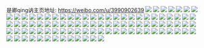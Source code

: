 是卿qing讷主页地址: https://weibo.com/u/3990902639 
![](https://wx4.sinaimg.cn/mw2000/ede0576fly1h90h419bcqj20u0140jy7.jpg) 
![](https://wx4.sinaimg.cn/mw2000/ede0576fly1h8uj7qv9lxj20u0140dmk.jpg) 
![](https://wx4.sinaimg.cn/mw2000/ede0576fly1h8a7t683fnj20sg23u1bl.jpg) 
![](https://wx4.sinaimg.cn/mw2000/ede0576fly1h8a7txyxyij20sg35r1kx.jpg) 
![](https://wx4.sinaimg.cn/mw2000/ede0576fly1h8a7t8nivyj20sg23u4fs.jpg) 
![](https://wx4.sinaimg.cn/mw2000/ede0576fly1h8a7tbuo46j20sg1n91ef.jpg) 
![](https://wx4.sinaimg.cn/mw2000/ede0576fly1h8a7tgov5xj20u0140jyc.jpg) 
![](https://wx4.sinaimg.cn/mw2000/ede0576fly1h8a7tfr823j20sg23uttd.jpg) 
![](https://wx4.sinaimg.cn/mw2000/ede0576fly1h8a7t7arp7j20sg23ugze.jpg) 
![](https://wx4.sinaimg.cn/mw2000/ede0576fly1h8a7td2or9j20sg23un8m.jpg) 
![](https://wx4.sinaimg.cn/mw2000/ede0576fly1h8a7tedqncj20sg23u19a.jpg) 
![](https://wx4.sinaimg.cn/mw2000/ede0576fly1h7mhc50tiuj20sg35snmr.jpg) 
![](https://wx4.sinaimg.cn/mw2000/ede0576fly1h7mhc68r17j20sg35s7vy.jpg) 
![](https://wx4.sinaimg.cn/mw2000/ede0576fly1h7mhc7lkkhj20sg35s4qp.jpg) 
![](https://wx4.sinaimg.cn/mw2000/ede0576fly1h7mhc8yhboj20sg47pe81.jpg) 
![](https://wx4.sinaimg.cn/mw2000/ede0576fly1h7mhc9y7huj20sg35s7ue.jpg) 
![](https://wx4.sinaimg.cn/mw2000/ede0576fly1h7mhcautt1j20sg3k11hb.jpg) 
![](https://wx4.sinaimg.cn/mw2000/ede0576fly1h7mhc2rb4oj20sg2dc4bf.jpg) 
![](https://wx4.sinaimg.cn/mw2000/ede0576fly1h7mhcbu5z4j20sg3k1qqt.jpg) 
![](https://wx4.sinaimg.cn/mw2000/ede0576fly1h7mhcd37hij20sg2dcalp.jpg) 
![](https://wx4.sinaimg.cn/mw2000/ede0576fly1h76ezkhz5jj20u018xgma.jpg) 
![](https://wx4.sinaimg.cn/mw2000/ede0576fly1h76ezl2nivj20u0140t9t.jpg) 
![](https://wx4.sinaimg.cn/mw2000/ede0576fly1h76ezjlhlrj218y0u0wkf.jpg) 
![](https://wx4.sinaimg.cn/mw2000/ede0576fly1h76ezmlizpj20u018yjye.jpg) 
![](https://wx4.sinaimg.cn/mw2000/ede0576fly1h76ezpgi4sj20u018y107.jpg) 
![](https://wx4.sinaimg.cn/mw2000/ede0576fly1h76ezlmxrmj20u018yjvv.jpg) 
![](https://wx4.sinaimg.cn/mw2000/ede0576fly1h76eznhjdvj218y0u00yy.jpg) 
![](https://wx4.sinaimg.cn/mw2000/ede0576fly1h76ezoh7irj20u018yqbl.jpg) 
![](https://wx4.sinaimg.cn/mw2000/ede0576fly1h76eziw7yxj20u018ywm2.jpg) 
![](https://wx4.sinaimg.cn/mw2000/ede0576fly1h6fl78ac46j20u0191n4k.jpg) 
![](https://wx4.sinaimg.cn/mw2000/ede0576fly1h6fl77ff6nj20u0140ter.jpg) 
![](https://wx4.sinaimg.cn/mw2000/ede0576fly1h6fl7afjbvj20u0191gmq.jpg) 
![](https://wx4.sinaimg.cn/mw2000/ede0576fly1h6fl79o7n4j20u0190aey.jpg) 
![](https://wx4.sinaimg.cn/mw2000/ede0576fly1h6fl7ba3orj20u01910zo.jpg) 
![](https://wx4.sinaimg.cn/mw2000/ede0576fly1h6fl78ztcbj21910u0gqf.jpg) 
![](https://wx4.sinaimg.cn/mw2000/ede0576fly1h6fl7eu3zej20u0191gt1.jpg) 
![](https://wx4.sinaimg.cn/mw2000/ede0576fly1h6fl7cpvaaj20u0191dm7.jpg) 
![](https://wx4.sinaimg.cn/mw2000/ede0576fly1h6fl7drnpzj20u0191djt.jpg) 
![](https://wx4.sinaimg.cn/mw2000/ede0576fly1h6flbc38s9j20u0191abh.jpg) 
![](https://wx4.sinaimg.cn/mw2000/ede0576fly1h6flbcx7qyj20u0191tam.jpg) 
![](https://wx4.sinaimg.cn/mw2000/ede0576fly1h6flbe57bbj20sg1kvdpg.jpg) 
![](https://wx4.sinaimg.cn/mw2000/ede0576fly1h6flballnoj20u0140why.jpg) 
![](https://wx4.sinaimg.cn/mw2000/ede0576fly1h648tre9auj20u01417b1.jpg) 
![](https://wx4.sinaimg.cn/mw2000/ede0576fly1h61sn3xjjjj24802dcask.jpg) 
![](https://wx4.sinaimg.cn/mw2000/ede0576fly1h57k7q5zfij223u35su0y.jpg) 
![](https://wx4.sinaimg.cn/mw2000/ede0576fly1h57k7s22nhj223u35su0y.jpg) 
![](https://wx4.sinaimg.cn/mw2000/ede0576fly1h57k7oi613j223u35snpe.jpg) 
![](https://wx4.sinaimg.cn/mw2000/ede0576fly1h57k7usqudj20u01404aw.jpg) 
![](https://wx4.sinaimg.cn/mw2000/ede0576fly1h57k7td2wnj223u35sx6q.jpg) 
![](https://wx4.sinaimg.cn/mw2000/ede0576fgy1h1wkvatk09j20u0191456.jpg) 
![](https://wx4.sinaimg.cn/mw2000/ede0576fgy1h1wkvgaqd2j20u0191q93.jpg) 
![](https://wx4.sinaimg.cn/mw2000/ede0576fgy1h1wkvc725cj20u0191grx.jpg) 
![](https://wx4.sinaimg.cn/mw2000/ede0576fgy1h1wkvm2r58j20u0191ten.jpg) 
![](https://wx4.sinaimg.cn/mw2000/ede0576fgy1h1wkvdx9hxj20u0191gu0.jpg) 
![](https://wx4.sinaimg.cn/mw2000/ede0576fgy1h1wkvinxyaj20u0191q8a.jpg) 
![](https://wx4.sinaimg.cn/mw2000/ede0576fgy1h1wkvv0k5qj21910u0ait.jpg) 
![](https://wx4.sinaimg.cn/mw2000/ede0576fgy1h1wkvjn58gj20u0191n3k.jpg) 
![](https://wx4.sinaimg.cn/mw2000/ede0576fgy1h1wkvhk7pyj20u0191tg9.jpg) 
![](https://wx4.sinaimg.cn/mw2000/ede0576fly1gxrp5rm3k6j20u0191jym.jpg) 
![](https://wx4.sinaimg.cn/mw2000/ede0576fly1gxrp5oyjj6j20sg11x44w.jpg) 
![](https://wx4.sinaimg.cn/mw2000/ede0576fly1gxrp5q232hj20u0191qau.jpg) 
![](https://wx4.sinaimg.cn/mw2000/ede0576fly1gxrp5qwvhmj20u01917ei.jpg) 
![](https://wx4.sinaimg.cn/mw2000/ede0576fly1gxrp5qj6q8j20u0191teh.jpg) 
![](https://wx4.sinaimg.cn/mw2000/ede0576fly1gxrp5ohewnj20u0191n7c.jpg) 
![](https://wx4.sinaimg.cn/mw2000/ede0576fly1gxrp5r8f8hj20u0191agw.jpg) 
![](https://wx4.sinaimg.cn/mw2000/ede0576fly1gxrp5sbp4dj20sg11x7dn.jpg) 
![](https://wx4.sinaimg.cn/mw2000/ede0576fly1gxrp5rwx3rj20u019145n.jpg) 
![](https://wx4.sinaimg.cn/mw2000/ede0576fly1gxon3mt0otj20u0191ah1.jpg) 
![](https://wx4.sinaimg.cn/mw2000/ede0576fly1gxon5dtb3xj21900u07bp.jpg) 
![](https://wx4.sinaimg.cn/mw2000/ede0576fly1gxon3m9aqwj20u0191th5.jpg) 
![](https://wx4.sinaimg.cn/mw2000/ede0576fly1gxon3lov3tj20u0191aht.jpg) 
![](https://wx4.sinaimg.cn/mw2000/ede0576fly1gxon3o2t5fj21900u0k28.jpg) 
![](https://wx4.sinaimg.cn/mw2000/ede0576fly1gxon3ned08j20u0191wnw.jpg) 
![](https://wx4.sinaimg.cn/mw2000/ede0576fly1gxon3l3bhoj21900u0doc.jpg) 
![](https://wx4.sinaimg.cn/mw2000/ede0576fly1gsazpl69tej20u00u0n4p.jpg) 
![](https://wx4.sinaimg.cn/mw2000/ede0576fly1gsazplo2vyj20u00u0jvv.jpg) 
![](https://wx4.sinaimg.cn/mw2000/ede0576fly1gsazpkd117j20u00u0dpf.jpg) 
![](https://wx4.sinaimg.cn/mw2000/ede0576fly1gsazpmehdbj20u00u0qb2.jpg) 
![](https://wx4.sinaimg.cn/mw2000/ede0576fly1gsazpn58clj20u00u0wlh.jpg) 
![](https://wx4.sinaimg.cn/mw2000/ede0576fly1gsazpnvt3lj210d0u0wnl.jpg) 
![](https://wx4.sinaimg.cn/mw2000/ede0576fgy1grqa0rm3ugj21900u0twa.jpg) 
![](https://wx4.sinaimg.cn/mw2000/ede0576fgy1grqa0uiyjuj21900u015p.jpg) 
![](https://wx4.sinaimg.cn/mw2000/004m5q5pgy1grqa0x8k2sj60u00u0dra02.jpg) 
![](https://wx4.sinaimg.cn/mw2000/ede0576fgy1grqa0z1phhj20u0140ajy.jpg) 
![](https://wx4.sinaimg.cn/mw2000/ede0576fgy1grqa0zwn4tj20u0140ahe.jpg) 
![](https://wx4.sinaimg.cn/mw2000/ede0576fgy1grqa11nrksj20u0140amc.jpg) 
![](https://wx4.sinaimg.cn/mw2000/ede0576fgy1grqa0n08v3j20u0140183.jpg) 
![](https://wx4.sinaimg.cn/mw2000/004m5q5pgy1grqa14puavj60u01400zv02.jpg) 
![](https://wx4.sinaimg.cn/mw2000/ede0576fgy1grqa13jnypj20u0140dzl.jpg) 
![](https://wx4.sinaimg.cn/mw2000/ede0576fly1gnjka26zxvj20rs3pg4pl.jpg) 
![](https://wx4.sinaimg.cn/mw2000/ede0576fly1gnjka5uw99j20u00u0zsv.jpg) 
![](https://wx4.sinaimg.cn/mw2000/ede0576fly1gnjka3sqeuj20rs3uwqv5.jpg) 
![](https://wx4.sinaimg.cn/mw2000/ede0576fly1gnjka57gogj20rs3h0e81.jpg) 
![](https://wx4.sinaimg.cn/mw2000/ede0576fly1gnjka17h1fj20u00u0q91.jpg) 
![](https://wx4.sinaimg.cn/mw2000/ede0576fly1gnjka0q9s5j20rs24e7td.jpg) 
